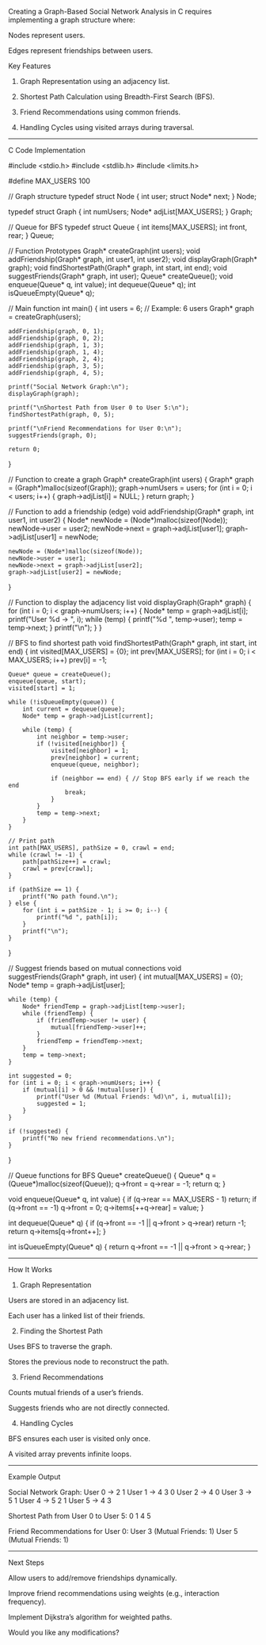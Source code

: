 Creating a Graph-Based Social Network Analysis in C requires implementing a graph structure where:

Nodes represent users.

Edges represent friendships between users.


Key Features

1. Graph Representation using an adjacency list.


2. Shortest Path Calculation using Breadth-First Search (BFS).


3. Friend Recommendations using common friends.


4. Handling Cycles using visited arrays during traversal.




---

C Code Implementation

#include <stdio.h>
#include <stdlib.h>
#include <limits.h>

#define MAX_USERS 100

// Graph structure
typedef struct Node {
    int user;
    struct Node* next;
} Node;

typedef struct Graph {
    int numUsers;
    Node* adjList[MAX_USERS];
} Graph;

// Queue for BFS
typedef struct Queue {
    int items[MAX_USERS];
    int front, rear;
} Queue;

// Function Prototypes
Graph* createGraph(int users);
void addFriendship(Graph* graph, int user1, int user2);
void displayGraph(Graph* graph);
void findShortestPath(Graph* graph, int start, int end);
void suggestFriends(Graph* graph, int user);
Queue* createQueue();
void enqueue(Queue* q, int value);
int dequeue(Queue* q);
int isQueueEmpty(Queue* q);

// Main function
int main() {
    int users = 6; // Example: 6 users
    Graph* graph = createGraph(users);

    addFriendship(graph, 0, 1);
    addFriendship(graph, 0, 2);
    addFriendship(graph, 1, 3);
    addFriendship(graph, 1, 4);
    addFriendship(graph, 2, 4);
    addFriendship(graph, 3, 5);
    addFriendship(graph, 4, 5);

    printf("Social Network Graph:\n");
    displayGraph(graph);

    printf("\nShortest Path from User 0 to User 5:\n");
    findShortestPath(graph, 0, 5);

    printf("\nFriend Recommendations for User 0:\n");
    suggestFriends(graph, 0);

    return 0;
}

// Function to create a graph
Graph* createGraph(int users) {
    Graph* graph = (Graph*)malloc(sizeof(Graph));
    graph->numUsers = users;
    for (int i = 0; i < users; i++) {
        graph->adjList[i] = NULL;
    }
    return graph;
}

// Function to add a friendship (edge)
void addFriendship(Graph* graph, int user1, int user2) {
    Node* newNode = (Node*)malloc(sizeof(Node));
    newNode->user = user2;
    newNode->next = graph->adjList[user1];
    graph->adjList[user1] = newNode;

    newNode = (Node*)malloc(sizeof(Node));
    newNode->user = user1;
    newNode->next = graph->adjList[user2];
    graph->adjList[user2] = newNode;
}

// Function to display the adjacency list
void displayGraph(Graph* graph) {
    for (int i = 0; i < graph->numUsers; i++) {
        Node* temp = graph->adjList[i];
        printf("User %d -> ", i);
        while (temp) {
            printf("%d ", temp->user);
            temp = temp->next;
        }
        printf("\n");
    }
}

// BFS to find shortest path
void findShortestPath(Graph* graph, int start, int end) {
    int visited[MAX_USERS] = {0};
    int prev[MAX_USERS];
    for (int i = 0; i < MAX_USERS; i++) prev[i] = -1;

    Queue* queue = createQueue();
    enqueue(queue, start);
    visited[start] = 1;

    while (!isQueueEmpty(queue)) {
        int current = dequeue(queue);
        Node* temp = graph->adjList[current];

        while (temp) {
            int neighbor = temp->user;
            if (!visited[neighbor]) {
                visited[neighbor] = 1;
                prev[neighbor] = current;
                enqueue(queue, neighbor);

                if (neighbor == end) { // Stop BFS early if we reach the end
                    break;
                }
            }
            temp = temp->next;
        }
    }

    // Print path
    int path[MAX_USERS], pathSize = 0, crawl = end;
    while (crawl != -1) {
        path[pathSize++] = crawl;
        crawl = prev[crawl];
    }

    if (pathSize == 1) {
        printf("No path found.\n");
    } else {
        for (int i = pathSize - 1; i >= 0; i--) {
            printf("%d ", path[i]);
        }
        printf("\n");
    }
}

// Suggest friends based on mutual connections
void suggestFriends(Graph* graph, int user) {
    int mutual[MAX_USERS] = {0};
    Node* temp = graph->adjList[user];

    while (temp) {
        Node* friendTemp = graph->adjList[temp->user];
        while (friendTemp) {
            if (friendTemp->user != user) {
                mutual[friendTemp->user]++;
            }
            friendTemp = friendTemp->next;
        }
        temp = temp->next;
    }

    int suggested = 0;
    for (int i = 0; i < graph->numUsers; i++) {
        if (mutual[i] > 0 && !mutual[user]) {
            printf("User %d (Mutual Friends: %d)\n", i, mutual[i]);
            suggested = 1;
        }
    }

    if (!suggested) {
        printf("No new friend recommendations.\n");
    }
}

// Queue functions for BFS
Queue* createQueue() {
    Queue* q = (Queue*)malloc(sizeof(Queue));
    q->front = q->rear = -1;
    return q;
}

void enqueue(Queue* q, int value) {
    if (q->rear == MAX_USERS - 1) return;
    if (q->front == -1) q->front = 0;
    q->items[++q->rear] = value;
}

int dequeue(Queue* q) {
    if (q->front == -1 || q->front > q->rear) return -1;
    return q->items[q->front++];
}

int isQueueEmpty(Queue* q) {
    return q->front == -1 || q->front > q->rear;
}


---

How It Works

1. Graph Representation

Users are stored in an adjacency list.

Each user has a linked list of their friends.



2. Finding the Shortest Path

Uses BFS to traverse the graph.

Stores the previous node to reconstruct the path.



3. Friend Recommendations

Counts mutual friends of a user’s friends.

Suggests friends who are not directly connected.



4. Handling Cycles

BFS ensures each user is visited only once.

A visited array prevents infinite loops.





---

Example Output

Social Network Graph:
User 0 -> 2 1 
User 1 -> 4 3 0 
User 2 -> 4 0 
User 3 -> 5 1 
User 4 -> 5 2 1 
User 5 -> 4 3 

Shortest Path from User 0 to User 5:
0 1 4 5 

Friend Recommendations for User 0:
User 3 (Mutual Friends: 1)
User 5 (Mutual Friends: 1)


---

Next Steps

Allow users to add/remove friendships dynamically.

Improve friend recommendations using weights (e.g., interaction frequency).

Implement Dijkstra’s algorithm for weighted paths.


Would you like any modifications?
